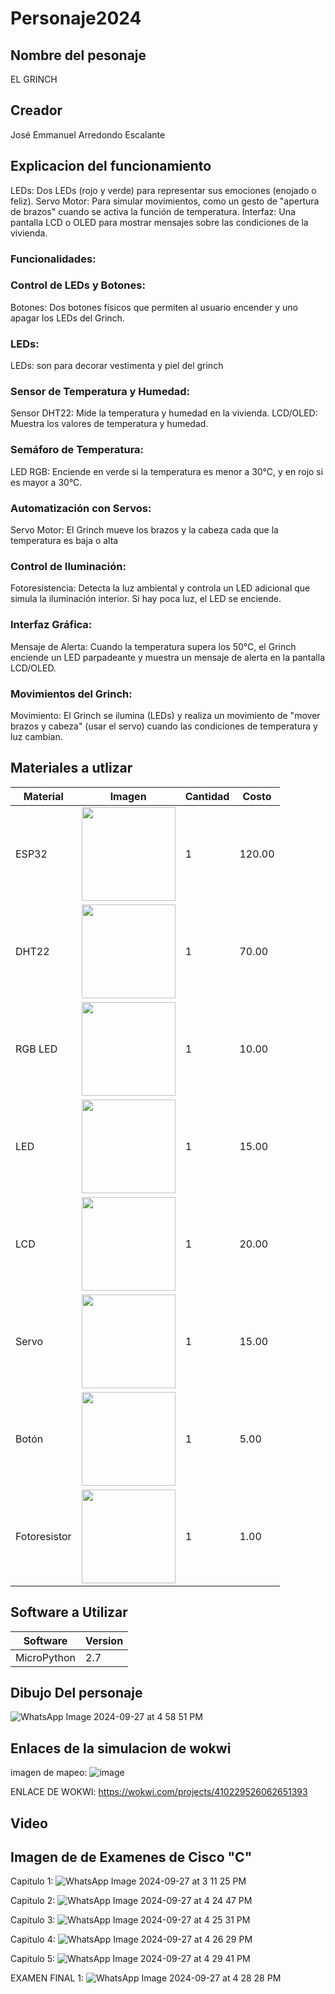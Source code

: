 # Personaje2024
## Nombre del pesonaje
EL GRINCH
## Creador 
José Emmanuel Arredondo Escalante
## Explicacion del funcionamiento

LEDs: Dos LEDs (rojo y verde) para representar sus emociones (enojado o feliz).
Servo Motor: Para simular movimientos, como un gesto de "apertura de brazos" cuando se activa la función de temperatura.
Interfaz: Una pantalla LCD o OLED para mostrar mensajes sobre las condiciones de la vivienda.
### Funcionalidades:
### Control de LEDs y Botones:
Botones: Dos botones físicos que permiten al usuario encender y uno apagar los LEDs del Grinch.
### LEDs:
LEDs: son para decorar vestimenta y piel del grinch

### Sensor de Temperatura y Humedad:
Sensor DHT22: Mide la temperatura y humedad en la vivienda.
LCD/OLED: Muestra los valores de temperatura y humedad.

### Semáforo de Temperatura:

LED RGB: Enciende en verde si la temperatura es menor a 30°C, y en rojo si es mayor a 30°C.

### Automatización con Servos:

Servo Motor: El Grinch mueve los brazos y la cabeza cada que la temperatura es baja o alta

### Control de Iluminación:
Fotoresistencia: Detecta la luz ambiental y controla un LED adicional que simula la iluminación interior. Si hay poca luz, el LED se enciende.

### Interfaz Gráfica:
Mensaje de Alerta: Cuando la temperatura supera los 50°C, el Grinch enciende un LED parpadeante y muestra un mensaje de alerta en la pantalla LCD/OLED.

### Movimientos del Grinch:
Movimiento: El Grinch se ilumina (LEDs) y realiza un movimiento de "mover brazos y cabeza" (usar el servo) cuando las condiciones de temperatura y luz cambian.
## Materiales a utlizar
|Material|Imagen|Cantidad|Costo|
|--|--|--|--|
|ESP32|<img src="https://github.com/user-attachments/assets/0d280367-493e-4f7c-a587-36e1f822116b" width="150" />|1|120.00| 
|DHT22|<img src="https://github.com/user-attachments/assets/c7151f42-1ee2-4f3c-9ed1-7b75f77f607f" width="150" />|1|70.00| 
|RGB LED|<img src="https://github.com/user-attachments/assets/638fb237-bf1d-47b0-afaa-422fa0f17805" width="150" />|1|10.00| 
|LED|<img src="https://github.com/user-attachments/assets/310c6e8c-f00e-4ba8-b39a-7e7eb8e97d83" width="150" />|1|15.00| 
|LCD|<img src="https://github.com/user-attachments/assets/48398d57-8d09-4ece-9edc-b9875d8e7591" width="150" />|1|20.00| 
|Servo |<img src="https://github.com/user-attachments/assets/3ed1c874-718e-48c7-a226-3a3ba75a18e6" width="150" />|1|15.00| 
|Botón|<img src="https://github.com/user-attachments/assets/3e9594cd-9b1a-4320-bcf8-27af0aed14c9" width="150" />|1|5.00| 
|Fotoresistor|<img src="https://github.com/user-attachments/assets/812d93b7-b658-4954-aad9-0c19065b2941" width="150" />|1|1.00|
## Software a Utilizar
|Software|Version|
|--|--|
|MicroPython|2.7|

## Dibujo Del personaje
![WhatsApp Image 2024-09-27 at 4 58 51 PM](https://github.com/user-attachments/assets/a6f5ca0b-3882-4cb8-b636-06e543f2195b)


## Enlaces de la simulacion de wokwi
imagen de mapeo:
![image](https://github.com/user-attachments/assets/3864e4dd-d19d-499c-bb09-6b2b09360660)

ENLACE DE WOKWI:
https://wokwi.com/projects/410229526062651393
## Video

## Imagen de de Examenes de Cisco "C"
Capitulo 1:
![WhatsApp Image 2024-09-27 at 3 11 25 PM](https://github.com/user-attachments/assets/44dbc04d-5eaf-4435-a95e-34d3848cf3dd)

Capitulo 2:
![WhatsApp Image 2024-09-27 at 4 24 47 PM](https://github.com/user-attachments/assets/8880b86c-3220-4c1e-a952-d1c2b5f1e8ef)

Capitulo 3:
![WhatsApp Image 2024-09-27 at 4 25 31 PM](https://github.com/user-attachments/assets/ccc81055-a70d-40ee-9fdb-e4cb68f654b0)

Capitulo 4:
![WhatsApp Image 2024-09-27 at 4 26 29 PM](https://github.com/user-attachments/assets/c6a06b13-4471-446b-bdf3-459884565075)

Capitulo 5:
![WhatsApp Image 2024-09-27 at 4 29 41 PM](https://github.com/user-attachments/assets/5c59582a-4601-4706-a1fd-30de93f6617b)

EXAMEN FINAL 1:
![WhatsApp Image 2024-09-27 at 4 28 28 PM](https://github.com/user-attachments/assets/18600dd5-d009-40e0-9498-9364d57cd4b0)

